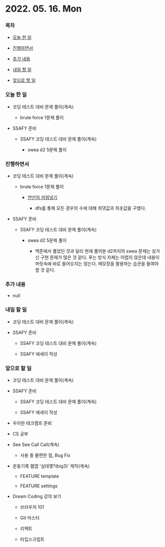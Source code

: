 # 2022. 05. 16. Mon

### 목차

- [오늘 한 일](#오늘-한-일)

- [진행하면서](#진행하면서)

- [추가 내용](#추가-내용)

- [내일 할 일](#내일-할-일)

- [앞으로 할 일](#앞으로-할-일)

### 오늘 한 일

- 코딩 테스트 대비 문제 풀이(계속)

  - brute force 1문제 풀이

- SSAFY 준비

  - SSAFY 코딩 테스트 대비 문제 풀이(계속)

    - swea d2 5문제 풀이

### 진행하면서

- 코딩 테스트 대비 문제 풀이(계속)

  - brute force 1문제 풀이

    - [연산자 끼워넣기](https://www.acmicpc.net/problem/14888)

      - dfs를 통해 모든 경우의 수에 대해 최댓값과 최솟값을 구했다.

- SSAFY 준비

  - SSAFY 코딩 테스트 대비 문제 풀이(계속)

    - swea d2 5문제 풀이

      - 백준에서 풀었던 것과 달리 현재 풀어본 d2까지의 swea 문제는 성가신 구현 문제가 많은 것 같다. 푸는 방식 자체는 어렵지 않은데 내용이 머릿속에 바로 들어오지는 않는다. 메모장을 활용하는 습관을 들여야 할 것 같다.

### 추가 내용

- null

### 내일 할 일

- 코딩 테스트 대비 문제 풀이(계속)

- SSAFY 준비

  - SSAFY 코딩 테스트 대비 문제 풀이(계속)

  - SSAFY 에세이 작성

### 앞으로 할 일

- 코딩 테스트 대비 문제 풀이(계속)

- SSAFY 준비

  - SSAFY 코딩 테스트 대비 문제 풀이(계속)

  - SSAFY 에세이 작성

- 우아한 테크캠프 준비

- CS 공부

- See See Call Call(계속)

  - 사용 중 불편한 점, Bug Fix

- 운동기록 웹앱 '삼대몇?(big3)' 제작(계속)

  - FEATURE template

  - FEATURE settings

- Dream Coding 강의 보기

  - 브라우저 101

  - Git 마스터

  - 리액트

  - 타입스크립트

<br><br>
